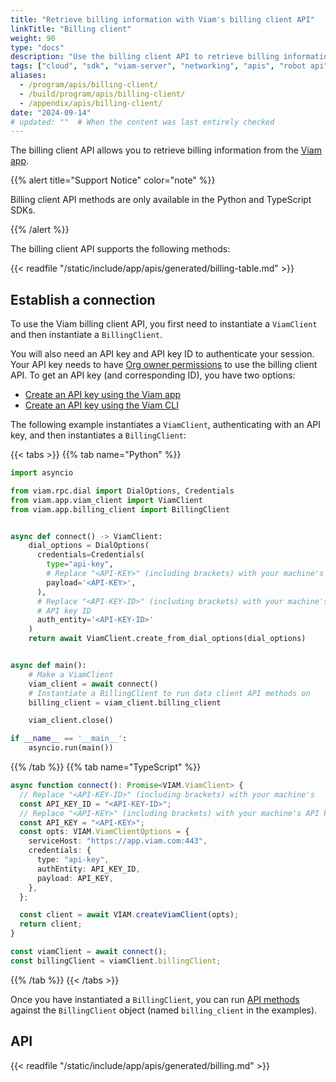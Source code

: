 ```yaml
---
title: "Retrieve billing information with Viam's billing client API"
linkTitle: "Billing client"
weight: 90
type: "docs"
description: "Use the billing client API to retrieve billing information from the Viam app."
tags: ["cloud", "sdk", "viam-server", "networking", "apis", "robot api"]
aliases:
  - /program/apis/billing-client/
  - /build/program/apis/billing-client/
  - /appendix/apis/billing-client/
date: "2024-09-14"
# updated: ""  # When the content was last entirely checked
---
```


The billing client API allows you to retrieve billing information from the [Viam app](https://app.viam.com).

{{% alert title="Support Notice" color="note" %}}

Billing client API methods are only available in the Python and TypeScript SDKs.

{{% /alert %}}

The billing client API supports the following methods:

{{< readfile "/static/include/app/apis/generated/billing-table.md" >}}

## Establish a connection

To use the Viam billing client API, you first need to instantiate a `ViamClient` and then instantiate a `BillingClient`.

You will also need an API key and API key ID to authenticate your session.
Your API key needs to have [Org owner permissions](/manage/manage/rbac/#organization-settings-and-roles) to use the billing client API.
To get an API key (and corresponding ID), you have two options:

- [Create an API key using the Viam app](/operate/control/api-keys/#add-an-api-key)
- [Create an API key using the Viam CLI](/dev/tools/cli/#create-an-organization-api-key)

The following example instantiates a `ViamClient`, authenticating with an API key, and then instantiates a `BillingClient`:

{{< tabs >}}
{{% tab name="Python" %}}

```python {class="line-numbers linkable-line-numbers" data-line="12, 16"}
import asyncio

from viam.rpc.dial import DialOptions, Credentials
from viam.app.viam_client import ViamClient
from viam.app.billing_client import BillingClient


async def connect() -> ViamClient:
    dial_options = DialOptions(
      credentials=Credentials(
        type="api-key",
        # Replace "<API-KEY>" (including brackets) with your machine's API key
        payload='<API-KEY>',
      ),
      # Replace "<API-KEY-ID>" (including brackets) with your machine's
      # API key ID
      auth_entity='<API-KEY-ID>'
    )
    return await ViamClient.create_from_dial_options(dial_options)


async def main():
    # Make a ViamClient
    viam_client = await connect()
    # Instantiate a BillingClient to run data client API methods on
    billing_client = viam_client.billing_client

    viam_client.close()

if __name__ == '__main__':
    asyncio.run(main())
```

{{% /tab %}}
{{% tab name="TypeScript" %}}

```ts {class="line-numbers linkable-line-numbers" data-line="3, 5"}
async function connect(): Promise<VIAM.ViamClient> {
  // Replace "<API-KEY-ID>" (including brackets) with your machine's
  const API_KEY_ID = "<API-KEY-ID>";
  // Replace "<API-KEY>" (including brackets) with your machine's API key
  const API_KEY = "<API-KEY>";
  const opts: VIAM.ViamClientOptions = {
    serviceHost: "https://app.viam.com:443",
    credentials: {
      type: "api-key",
      authEntity: API_KEY_ID,
      payload: API_KEY,
    },
  };

  const client = await VIAM.createViamClient(opts);
  return client;
}

const viamClient = await connect();
const billingClient = viamClient.billingClient;
```

{{% /tab %}}
{{< /tabs >}}

Once you have instantiated a `BillingClient`, you can run [API methods](#api) against the `BillingClient` object (named `billing_client` in the examples).

## API

{{< readfile "/static/include/app/apis/generated/billing.md" >}}
